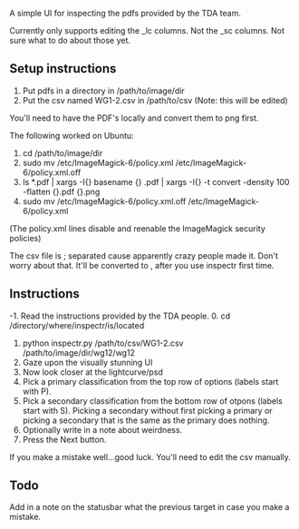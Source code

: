 A simple UI for inspecting the pdfs provided by the TDA team. 

Currently only supports editing the _lc columns. Not the _sc columns. Not sure what to do about those yet.

Setup instructions
------------------
1. Put pdfs in a directory in /path/to/image/dir
2. Put the csv named WG1-2.csv in /path/to/csv (Note: this will be edited)

You'll need to have the PDF's locally and convert them to png first. 

The following worked on Ubuntu:
1. cd /path/to/image/dir
2. sudo mv /etc/ImageMagick-6/policy.xml /etc/ImageMagick-6/policy.xml.off
3. ls *.pdf | xargs -I{} basename {} .pdf | xargs -I{} -t convert -density 100 -flatten {}.pdf {}.png
4. sudo mv /etc/ImageMagick-6/policy.xml.off /etc/ImageMagick-6/policy.xml

(The policy.xml lines disable and reenable the ImageMagick security policies)

The csv file is ; separated cause apparently crazy people made it. Don't worry about that. It'll be converted to , after you use inspectr first time.

Instructions
------------
-1. Read the instructions provided by the TDA people.
0. cd /directory/where/inspectr/is/located
1. python inspectr.py /path/to/csv/WG1-2.csv /path/to/image/dir/wg12/wg12
2. Gaze upon the visually stunning UI
3. Now look closer at the lightcurve/psd
4. Pick a primary classification from the top row of options (labels start with P).
5. Pick a secondary classification from the bottom row of otpons (labels start with S). Picking a secondary without first picking a primary or picking a secondary that is the same as the primary does nothing.
6. Optionally write in a note about weirdness.
7. Press the Next button.

If you make a mistake well...good luck. You'll need to edit the csv manually. 

Todo
----
Add in a note on the statusbar what the previous target in case you make a mistake.

